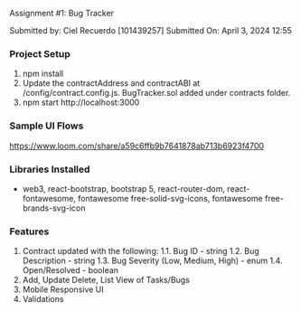 Assignment #1: Bug Tracker

Submitted by: Ciel Recuerdo [101439257]
Submitted On: April 3, 2024 12:55

### Project Setup
1. npm install
2. Update the contractAddress and contractABI at /config/contract.config.js. BugTracker.sol added under contracts folder.
3. npm start    http://localhost:3000

### Sample UI Flows
https://www.loom.com/share/a59c6ffb9b7641878ab713b6923f4700

### Libraries Installed
- web3, react-bootstrap, bootstrap 5, react-router-dom, react-fontawesome, fontawesome free-solid-svg-icons, fontawesome free-brands-svg-icon

### Features
1. Contract updated with the following:
    1.1. Bug ID - string
    1.2. Bug Description - string
    1.3. Bug Severity (Low, Medium, High) - enum
    1.4. Open/Resolved - boolean
2. Add, Update Delete, List View of Tasks/Bugs 
3. Mobile Responsive UI
4. Validations
